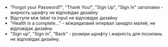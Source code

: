 * "Forgot your Password?", "Thank You!", "Sign Up", "Sign In" заголовки - жирність шрифту не відповідає дизайну
* Відступи між label та input не відповідає дизайну
* "Health is a complete..." - міжрядковий інтервал занадто малий, не відповідає дизайну
* "Sign up", "Sign in", "Back" - розміри шрифту і жирність для посилань не відповідає дизайну.